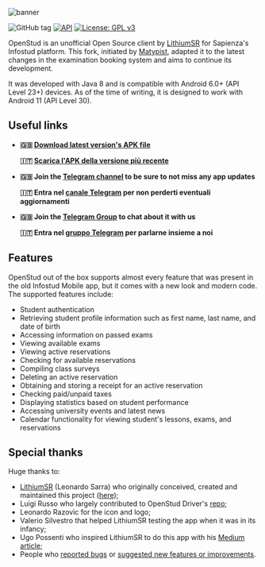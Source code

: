 ![banner](https://user-images.githubusercontent.com/8293810/46977822-72575800-d0cd-11e8-90d9-6132083a0c33.png)

![GitHub tag](https://img.shields.io/github/tag/matypist/openstud_client.svg)
[![API](https://img.shields.io/badge/API-23%2B-brightgreen.svg?style=flat)](https://android-arsenal.com/api?level=23)
[![License: GPL v3](https://img.shields.io/badge/License-GPL%20v3-blue.svg)](https://www.gnu.org/licenses/gpl-3.0)

OpenStud is an unofficial Open Source client by [LithiumSR](https://github.com/lithiumsr/) for Sapienza's Infostud platform. This fork, initiated by [Matypist](https://github.com/matypist/), adapted it to the latest changes in the examination booking system and aims to continue its development.

It was developed with Java 8 and is compatible with Android 6.0+ (API Level 23+) devices. As of the time of writing, it is designed to work with Android 11 (API Level 30).

## Useful links

- **🇬🇧 [Download latest version's APK file](https://github.com/matypist/openstud_client/releases/latest/download/OpenStud.apk)**

  **🇮🇹 [Scarica l'APK della versione più recente](https://github.com/matypist/openstud_client/releases/latest/download/OpenStud.apk)**

- **🇬🇧 Join the [Telegram channel]((https://t.me/OpenStud)) to be sure to not miss any app updates**

  **🇮🇹 Entra nel [canale Telegram](https://t.me/OpenStud) per non perderti eventuali aggiornamenti**

- **🇬🇧 Join the [Telegram Group](https://osgroup.sapienzastudents.net) to chat about it with us**

  **🇮🇹 Entra nel [gruppo Telegram](https://osgroup.sapienzastudents.net) per parlarne insieme a noi**

## Features

OpenStud out of the box supports almost every feature that was present in the old Infostud Mobile app, but it comes with a new look and modern code. The supported features include:
- Student authentication
- Retrieving student profile information such as first name, last name, and date of birth
- Accessing information on passed exams
- Viewing available exams
- Viewing active reservations
- Checking for available reservations
- Compiling class surveys
- Deleting an active reservation
- Obtaining and storing a receipt for an active reservation
- Checking paid/unpaid taxes
- Displaying statistics based on student performance
- Accessing university events and latest news
- Calendar functionality for viewing student's lessons, exams, and reservations

## Special thanks

Huge thanks to:
- [LithiumSR](https://github.com/LithiumSR/) (Leonardo Sarra) who originally conceived, created and maintained this project ([here](https://github.com/LithiumSR/openstud_client));
- Luigi Russo who largely contributed to OpenStud Driver's [repo](https://github.com/matypist/openstud_driver);
- Leonardo Razovic for the icon and logo;
- Valerio Silvestro that helped LithiumSR testing the app when it was in its infancy;
- Ugo Possenti who inspired LithiumSR to do this app with his [Medium article](https://medium.com/@MEPoss/ora-infostud-non-fa-più-schifo-21720720e556);
- People who [reported bugs](https://github.com/matypist/openstud_client/issues/new?title=[ISSUE]%20Please%20choose%20a%20title%20for%20this%20issue&body=Please%20describe%20the%20issue%20in%20detail%20here.%20Thanks%20in%20advance!) or [suggested new features or improvements](https://github.com/matypist/openstud_client/issues/new?title=[FEATURE%20REQUEST]%20Please%20choose%20a%20title%20for%20this%20feature%20request&body=Please%20describe%20the%20request%20in%20detail%20here.%20Thanks%20in%20advance!).